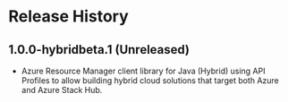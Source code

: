 # Release History

## 1.0.0-hybridbeta.1 (Unreleased)

- Azure Resource Manager client library for Java (Hybrid) using API Profiles to allow building hybrid cloud solutions
that target both Azure and Azure Stack Hub.
